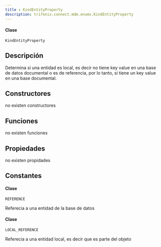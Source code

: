 ```yaml
---
title : KindEntityProperty
description: trifenix.connect.mdm.enums.KindEntityProperty
---
```




<CodeBlock slots = 'heading, code' repeat = '1' languages = 'C#' />

#### Clase
```
KindEntityProperty
```

## Descripción
Determina si una entidad es local, es decir no tiene key value en una base de datos documental
o es de referencia, por lo tanto, si tiene un key value en una base documental.
## Constructores

no existen constructores


## Funciones

no existen funciones

## Propiedades

no existen propidades

## Constantes
<CodeBlock slots = 'heading, code' repeat = '1' languages = 'C#' />

#### Clase
```
REFERENCE
```

Referecia a una entidad de la base de datos
<CodeBlock slots = 'heading, code' repeat = '1' languages = 'C#' />

#### Clase
```
LOCAL_REFERENCE
```

Referecia a una entidad local, es decir que es parte del objeto
